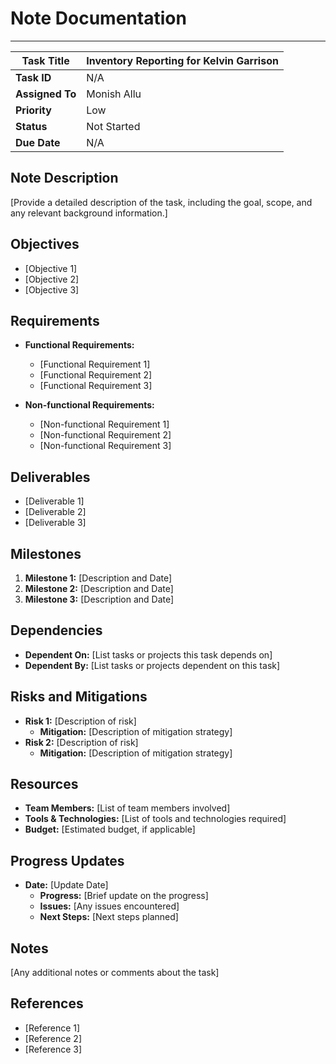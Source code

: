 # Note Documentation
---

| **Task Title**  | Inventory Reporting for Kelvin Garrison |
| --------------- | --------------------------------------- |
| **Task ID**     | N/A                                     |
| **Assigned To** | Monish Allu                             |
| **Priority**    | Low                                     |
| **Status**      | Not Started                             |
| **Due Date**    | N/A                                     |
## Note Description
[Provide a detailed description of the task, including the goal, scope, and any relevant background information.]

## Objectives
- [Objective 1]
- [Objective 2]
- [Objective 3]

## Requirements
- **Functional Requirements:**
  - [Functional Requirement 1]
  - [Functional Requirement 2]
  - [Functional Requirement 3]

- **Non-functional Requirements:**
  - [Non-functional Requirement 1]
  - [Non-functional Requirement 2]
  - [Non-functional Requirement 3]

## Deliverables
- [Deliverable 1]
- [Deliverable 2]
- [Deliverable 3]

## Milestones
1. **Milestone 1:** [Description and Date]
2. **Milestone 2:** [Description and Date]
3. **Milestone 3:** [Description and Date]

## Dependencies
- **Dependent On:** [List tasks or projects this task depends on]
- **Dependent By:** [List tasks or projects dependent on this task]

## Risks and Mitigations
- **Risk 1:** [Description of risk]
  - **Mitigation:** [Description of mitigation strategy]
- **Risk 2:** [Description of risk]
  - **Mitigation:** [Description of mitigation strategy]

## Resources
- **Team Members:** [List of team members involved]
- **Tools & Technologies:** [List of tools and technologies required]
- **Budget:** [Estimated budget, if applicable]

## Progress Updates
- **Date:** [Update Date]
  - **Progress:** [Brief update on the progress]
  - **Issues:** [Any issues encountered]
  - **Next Steps:** [Next steps planned]

## Notes
[Any additional notes or comments about the task]

## References
- [Reference 1]
- [Reference 2]
- [Reference 3]
